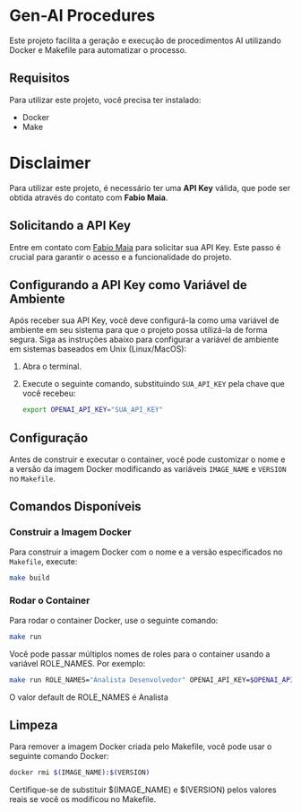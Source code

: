 # Gen-AI Procedures

Este projeto facilita a geração e execução de procedimentos AI utilizando Docker e Makefile para automatizar o processo.

## Requisitos

Para utilizar este projeto, você precisa ter instalado:

- Docker
- Make

# Disclaimer

Para utilizar este projeto, é necessário ter uma **API Key** válida, que pode ser obtida através do contato com **Fabio Maia**.

## Solicitando a API Key

Entre em contato com [Fabio Maia](mailto:fabiomaia@ciandt.com) para solicitar sua API Key. Este passo é crucial para garantir o acesso e a funcionalidade do projeto.

## Configurando a API Key como Variável de Ambiente

Após receber sua API Key, você deve configurá-la como uma variável de ambiente em seu sistema para que o projeto possa utilizá-la de forma segura. Siga as instruções abaixo para configurar a variável de ambiente em sistemas baseados em Unix (Linux/MacOS):

1. Abra o terminal.
2. Execute o seguinte comando, substituindo `SUA_API_KEY` pela chave que você recebeu:

   ```bash
   export OPENAI_API_KEY="SUA_API_KEY"

## Configuração

Antes de construir e executar o container, você pode customizar o nome e a versão da imagem Docker modificando as variáveis `IMAGE_NAME` e `VERSION` no `Makefile`.

## Comandos Disponíveis

### Construir a Imagem Docker

Para construir a imagem Docker com o nome e a versão especificados no `Makefile`, execute:

```bash
make build
```

### Rodar o Container

Para rodar o container Docker, use o seguinte comando:

```bash
make run 
```

Você pode passar múltiplos nomes de roles para o container usando a variável ROLE_NAMES. Por exemplo:

```bash
make run ROLE_NAMES="Analista Desenvolvedor" OPENAI_API_KEY=$OPENAI_API_KEY
```

O valor default de ROLE_NAMES é Analista

## Limpeza

Para remover a imagem Docker criada pelo Makefile, você pode usar o seguinte comando Docker:

```bash
docker rmi $(IMAGE_NAME):$(VERSION)
```

Certifique-se de substituir $(IMAGE_NAME) e $(VERSION) pelos valores reais se você os modificou no Makefile.